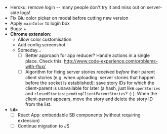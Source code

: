 - Heroku: remove login -- many people don't try it and miss out on server-side logs!
- Fix Giu color picker on modal before cutting new version
- Apply `mainColor` to login box
- Bugs:
    +
- **Chrome extension**:
    + Allow color customisation
    + Add config screenshot
    + Someday...
        * [ ] Better approach for app reducer? Handle actions in a single place. Check this: http://www.code-experience.com/problems-with-flux/
        * [ ] Algorithm for fixing server stories received *before* their parent client stories (e.g. when uploading: server stories that happen before the socket is established): save story IDs for which the client-parent is unavailable for later (a hash, just like `openStories` and `closedStories`: `pendingClientParentStories`? :) ). When the client-parent appears, move the story and delete the story ID from the list.
- **Lib**:
    + [ ] React App: embeddable SB components (without requiring extension)
    + [ ] Continue migration to JS
